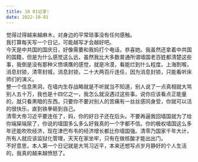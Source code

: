 ```yaml
---
title: 10 01记录!
date: 2022-10-01
---
```


觉得过得越来越麻木，对身边的平常琐事没有任何感触。  
我打算每天写一个日记，可能越写才会越好吧。  
今天是中共国的国庆日，好像需要和我妈打个电话，恭喜她。我虽然还拿着中共国的国籍，但是为什么感觉这么远，虽然我比大多数普通所谓墙国老百姓都清楚这些事，我倒是没有那种义愤填膺的感觉，就是冷漠，看能烂到什么程度。上海割喉，消息封锁，清零封城，消息封锁，二十大两百斤连任，因为消息封锁，只能看听床师们的演义。  
整一个信息黑洞，在墙内生存战略就是不听就当不知道，别人说了一点真相就大骂别人五十万，我也是十四亿之一，我怎么就没遇过这些事。说你应该看点正能量的，就只看黑暗的东西。只要你不要对别人的苦痛有一丝丝感同身受，你就可以活的很快乐，直到铁拳砸到自己。   
清零大帝习近平要连任了，妈，你的好日子还在后头。不要再逼我回墙国就为了给你端屎端尿了，你说的墙国多么多么好我真的一个字都不信。你的极权墙国这么多年还能吹吹经济，现在津巴布韦的经济增长都比你墙国强。清零乃国家千年大计，所有人就应该监狱化管理，天天在家坐牢，只有在做核酸才能出出门。   
不好意思，本人第一个日记就是大骂习近平，本来还想写点岁月静好的个人生活的，我真的越来越愤怒了。   